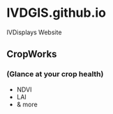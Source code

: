 # IVDGIS.github.io
IVDisplays Website

## CropWorks
### (Glance at your crop health) 

  
- NDVI
- LAI
- & more

## 